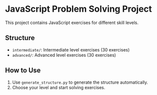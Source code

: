 # JavaScript Problem Solving Project

This project contains JavaScript exercises for different skill levels.

## Structure
- `intermediate/`: Intermediate level exercises (30 exercises)
- `advanced/`: Advanced level exercises (30 exercises)

## How to Use
1. Use `generate_structure.py` to generate the structure automatically.
2. Choose your level and start solving exercises.

